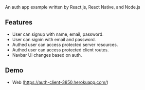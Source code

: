 An auth app example written by React.js, React Native, and Node.js

## Features

- User can signup with name, email, password.
- User can signin with email and password.
- Authed user can access protected server resources.
- Authed user can access protected client routes.
- Navbar UI changes based on auth.

## Demo

- Web
  (https://auth-client-3850.herokuapp.com/)
